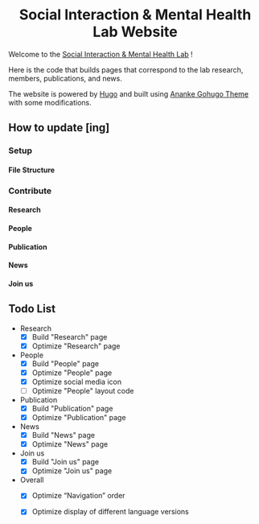 
<h1 align="center">Social Interaction & Mental Health Lab Website</h1>

Welcome to the [Social Interaction & Mental Health Lab](https://social-interaction-lab.github.io/) !

Here is the code that builds pages that correspond to the lab research, members, publications, and news. 

The website is powered by [Hugo](https://gohugo.io/) and built using [Ananke Gohugo Theme](https://themes.gohugo.io/themes/gohugo-theme-ananke/) with some modifications.





## How to update [ing]

### Setup


#### File Structure


### Contribute
#### Research

#### People

#### Publication

#### News

#### Join us

## Todo List
 - Research
	- [x] Build "Research" page 
	- [x] Optimize "Research" page 
 - People
	- [x] Build "People" page 
	- [x] Optimize "People" page 
	- [x] Optimize social media icon 
	- [ ] Optimize "People" layout code 
 - Publication
	- [x] Build "Publication" page 
	- [x] Optimize "Publication" page 
 - News
	- [x] Build "News" page
	- [x] Optimize "News" page 
 - Join us
	- [x] Build "Join us" page 
	- [x] Optimize "Join us" page 
 - Overall
	- [x] Optimize “Navigation” order
	- [x] Optimize display of different language versions
 
 
 